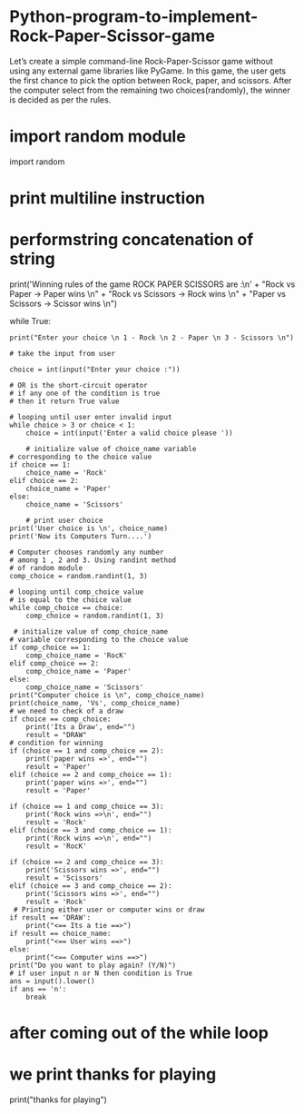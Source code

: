 # Python-program-to-implement-Rock-Paper-Scissor-game
Let’s create a simple command-line Rock-Paper-Scissor game without using any external game libraries like PyGame. In this game, the user gets the first chance to pick the option between Rock, paper, and scissors. After the computer select from the remaining two choices(randomly), the winner is decided as per the rules.





# import random module
import random
# print multiline instruction
# performstring concatenation of string
print('Winning rules of the game ROCK PAPER SCISSORS are :\n'
      + "Rock vs Paper -> Paper wins \n"
      + "Rock vs Scissors -> Rock wins \n"
      + "Paper vs Scissors -> Scissor wins \n")

while True:

    print("Enter your choice \n 1 - Rock \n 2 - Paper \n 3 - Scissors \n")

    # take the input from user

    choice = int(input("Enter your choice :"))

    # OR is the short-circuit operator
    # if any one of the condition is true
    # then it return True value

    # looping until user enter invalid input
    while choice > 3 or choice < 1:
        choice = int(input('Enter a valid choice please '))

        # initialize value of choice_name variable
    # corresponding to the choice value
    if choice == 1:
        choice_name = 'Rock'
    elif choice == 2:
        choice_name = 'Paper'
    else:
        choice_name = 'Scissors'

        # print user choice
    print('User choice is \n', choice_name)
    print('Now its Computers Turn....')

    # Computer chooses randomly any number
    # among 1 , 2 and 3. Using randint method
    # of random module
    comp_choice = random.randint(1, 3)

    # looping until comp_choice value
    # is equal to the choice value
    while comp_choice == choice:
        comp_choice = random.randint(1, 3)

     # initialize value of comp_choice_name
    # variable corresponding to the choice value
    if comp_choice == 1:
        comp_choice_name = 'RocK'
    elif comp_choice == 2:
        comp_choice_name = 'Paper'
    else:
        comp_choice_name = 'Scissors'
    print("Computer choice is \n", comp_choice_name)
    print(choice_name, 'Vs', comp_choice_name)
    # we need to check of a draw
    if choice == comp_choice:
        print('Its a Draw', end="")
        result = "DRAW"
    # condition for winning
    if (choice == 1 and comp_choice == 2):
        print('paper wins =>', end="")
        result = 'Paper'
    elif (choice == 2 and comp_choice == 1):
        print('paper wins =>', end="")
        result = 'Paper'

    if (choice == 1 and comp_choice == 3):
        print('Rock wins =>\n', end="")
        result = 'Rock'
    elif (choice == 3 and comp_choice == 1):
        print('Rock wins =>\n', end="")
        result = 'RocK'

    if (choice == 2 and comp_choice == 3):
        print('Scissors wins =>', end="")
        result = 'Scissors'
    elif (choice == 3 and comp_choice == 2):
        print('Scissors wins =>', end="")
        result = 'Rock'
     # Printing either user or computer wins or draw
    if result == 'DRAW':
        print("<== Its a tie ==>")
    if result == choice_name:
        print("<== User wins ==>")
    else:
        print("<== Computer wins ==>")
    print("Do you want to play again? (Y/N)")
    # if user input n or N then condition is True
    ans = input().lower()
    if ans == 'n':
        break
# after coming out of the while loop
# we print thanks for playing
print("thanks for playing")
